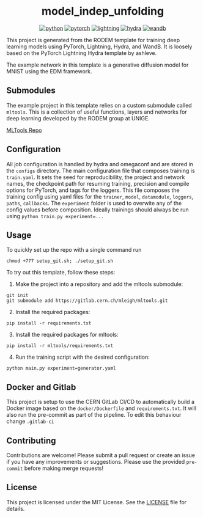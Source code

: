 <div align="center">

# model_indep_unfolding

[![python](https://img.shields.io/badge/-Python_3.11-3776AB?logo=python&logoColor=white)](https://www.python.org/)
[![pytorch](https://img.shields.io/badge/-PyTorch_2.1-EE4C2C?logo=pytorch&logoColor=white)](https://pytorch.org/)
[![lightning](https://img.shields.io/badge/-Lightning_2.1-792EE5?logo=lightning&logoColor=white)](https://lightning.ai/)
[![hydra](https://img.shields.io/badge/-Hydra_1.3-89b8cd&logoColor=white)](https://hydra.cc/)
[![wandb](https://img.shields.io/badge/-WandB_0.16-orange?logo=weightsandbiases&logoColor=white)](https://wandb.ai)
</div>

This project is generated from the RODEM template for training deep learning models using PyTorch, Lightning, Hydra, and WandB. It is loosely based on the PyTorch Lightning Hydra template by ashleve.

The example network in this template is a generative diffusion model for MNIST using the EDM framework.

## Submodules

The example project in this template relies on a custom submodule called `mltools`.
This is a collection of useful functions, layers and networks for deep learning developed by the RODEM group at UNIGE.

[MLTools Repo](https://gitlab.cern.ch/mleigh/mltools/-/tree/master)

## Configuration

All job configuration is handled by hydra and omegaconf and are stored in the `configs` directory.
The main configuration file that composes training is `train.yaml`.
It sets the seed for reproducibility, the project and network names, the checkpoint path for resuming training, precision and compile options for PyTorch, and tags for the loggers.
This file composes the training config using yaml files for the `trainer`, `model`, `datamodule`, `loggers`, `paths`, `callbacks`.
The `experiment` folder is used to overwite any of the config values before composition.
Ideally trainings should always be run using `python train.py experiment=...`

## Usage

To quickly set up the repo with a single command run

```
chmod +777 setup_git.sh; ./setup_git.sh
```

To try out this template, follow these steps:

1. Make the project into a repository and add the mltools submodule:
```
git init
git submodule add https://gitlab.cern.ch/mleigh/mltools.git
```
2. Install the required packages:
```
pip install -r requirements.txt
```
3. Install the required packages for mltools:
```
pip install -r mltools/requirements.txt
```
4. Run the training script with the desired configuration:
```
python main.py experiment=generator.yaml
```

## Docker and Gitlab

This project is setup to use the CERN GitLab CI/CD to automatically build a Docker image based on the `docker/Dockerfile` and `requirements.txt`.
It will also run the pre-commit as part of the pipeline.
To edit this behaviour change `.gitlab-ci`

## Contributing

Contributions are welcome! Please submit a pull request or create an issue if you have any improvements or suggestions.
Please use the provided `pre-commit` before making merge requests!

## License

This project is licensed under the MIT License. See the [LICENSE](https://gitlab.cern.ch/rodem/projects/projecttemplate/blob/main/LICENSE) file for details.
